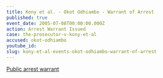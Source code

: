 ```yaml
---
title: Kony et al. - Okot Odhiambo - Warrant of Arrest
published: true
event_date: 2005-07-08T00:00:00.000Z
action: Arrest Warrant Issued
case: the-prosecutor-v-kony-et-al
accused: okot-odhiambo
youtube_id:
slug: kony-et-al-events-okot-odhiambo-warrant-of-arrest
---
```



[Public arrest warrant](https://www.icc-cpi.int/Pages/record.aspx?docNo=ICC-02/04-01/05-56)